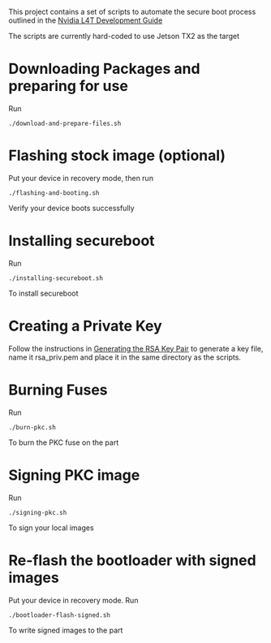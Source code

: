 This project contains a set of scripts to automate the secure boot process outlined
in the [Nvidia L4T Development Guide](https://docs.nvidia.com/jetson/l4t/index.html#page/Tegra%2520Linux%2520Driver%2520Package%2520Development%2520Guide%2Fsecurity.html%23)

The scripts are currently hard-coded to use Jetson TX2 as the target

# Downloading Packages and preparing for use
Run
```
./download-and-prepare-files.sh
```

# Flashing stock image (optional)
Put your device in recovery mode, then run
```
./flashing-and-booting.sh
```
Verify your device boots successfully

# Installing secureboot
Run
```
./installing-secureboot.sh
```
To install secureboot

# Creating a Private Key
Follow the instructions in [Generating the RSA Key Pair](https://docs.nvidia.com/jetson/l4t/index.html#page/Tegra%2520Linux%2520Driver%2520Package%2520Development%2520Guide%2Fbootloader_secure_boot.html%23wwpID0E0BH0HA) to generate a key file, name it rsa_priv.pem and place it in the same directory as the scripts.

# Burning Fuses
Run
```
./burn-pkc.sh
```
To burn the PKC fuse on the part

# Signing PKC image
Run
```
./signing-pkc.sh
```
To sign your local images

# Re-flash the bootloader with signed images
Put your device in recovery mode.
Run
```
./bootloader-flash-signed.sh
```
To write signed images to the part
